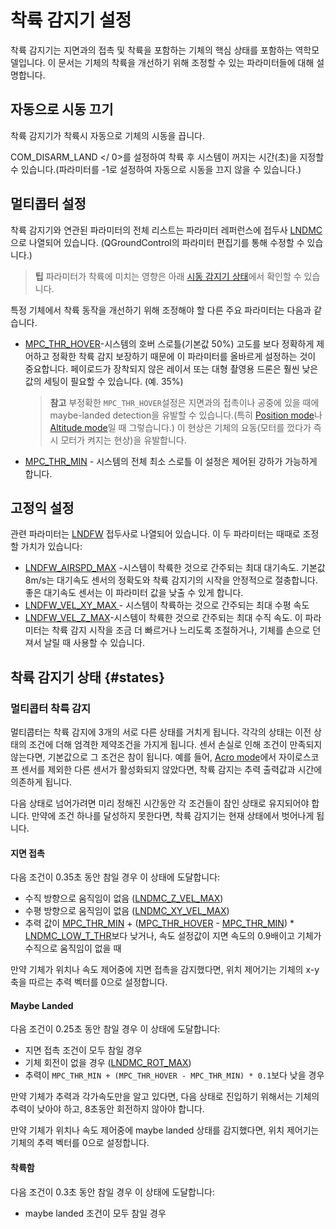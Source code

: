 # 착륙 감지기 설정

착륙 감지기는 지면과의 접촉 및 착륙을 포함하는 기체의 핵심 상태를 포함하는 역학모델입니다. 이 문서는 기체의 착륙을 개선하기 위해 조정할 수 있는 파라미터들에 대해 설명합니다.

## 자동으로 시동 끄기

착륙 감지기가 착륙시 자동으로 기체의 시동을 끕니다. 

 COM_DISARM_LAND </ 0>를 설정하여 착륙 후 시스템이 꺼지는 시간(초)을 지정할 수 있습니다.(파라미터를 -1로 설정하여 자동으로 시동을 끄지 않을 수 있습니다.) </p> 

## 멀티콥터 설정

착륙 감지기와 연관된 파라미터의 전체 리스트는 파라미터 레퍼런스에 접두사 [LNDMC](../advanced_config/parameter_reference.md#land-detector)으로 나열되어 있습니다. (QGroundControl의 파라미터 편집기를 통해 수정할 수 있습니다.)

> **팁** 파라미터가 착륙에 미치는 영향은 아래 [시동 감지기 상태](#states)에서 확인할 수 있습니다.

특정 기체에서 착륙 동작을 개선하기 위해 조정해야 할 다른 주요 파라미터는 다음과 같습니다.

- [MPC_THR_HOVER](../advanced_config/parameter_reference.md#MPC_THR_HOVER)-시스템의 호버 스로틀(기본값 50%) 고도를 보다 정확하게 제어하고 정확한 착륙 감지 보장하기 때문에 이 파라미터를 올바르게 설정하는 것이 중요합니다. 페이로드가 장착되지 않은 레이서 또는 대형 촬영용 드론은 훨씬 낮은 값의 세팅이 필요할 수 있습니다. (예. 35%)
    
    > **참고** 부정확한 `MPC_THR_HOVER`설정은 지면과의 접촉이나 공중에 있을 때에 maybe-landed detection을 유발할 수 있습니다.(특히 [Position mode](../flight_modes/position_mc.md)나 [Altitude mode](../flight_modes/altitude_mc.md)일 때 그렇습니다.) 이 현상은 기체의 요동(모터를 껐다가 즉시 모터가 켜지는 현상)을 유발합니다.

- [MPC_THR_MIN](../advanced_config/parameter_reference.md#MPC_THR_MIN) - 시스템의 전체 최소 스로틀 이 설정은 제어된 강하가 가능하게 합니다.

## 고정익 설정

관련 파라미터는 [LNDFW](../advanced_config/parameter_reference.md#land-detector) 접두사로 나열되어 있습니다. 이 두 파라미터는 때때로 조정할 가치가 있습니다:

- [LNDFW_AIRSPD_MAX](../advanced_config/parameter_reference.md#LNDFW_AIRSPD_MAX) -시스템이 착륙한 것으로 간주되는 최대 대기속도. 기본값 8m/s는 대기속도 센서의 정확도와 착륙 감지기의 시작을 안정적으로 절충합니다. 좋은 대기속도 센서는 이 파라미터 값을 낮출 수 있게 합니다.
- [LNDFW_VEL_XY_MAX ](../advanced_config/parameter_reference.md#LNDFW_VEL_XY_MAX) - 시스템이 착륙하는 것으로 간주되는 최대 수평 속도 
- [LNDFW_VEL_Z_MAX](../advanced_config/parameter_reference.md#LNDFW_VEL_XY_MAX)-시스템이 착륙한 것으로 간주되는 최대 수직 속도. 이 파라미터는 착륙 감지 시작을 조금 더 빠르거나 느리도록 조절하거나, 기체를 손으로 던져서 날릴 때 사용할 수 있습니다.

## 착륙 감지기 상태 {#states}

### 멀티콥터 착륙 감지

멀티콥터는 착륙 감지에 3개의 서로 다른 상태를 거치게 됩니다. 각각의 상태는 이전 상태의 조건에 더해 엄격한 제약조건을 가지게 됩니다. 센서 손실로 인해 조건이 만족되지 않는다면, 기본값으로 그 조건은 참이 됩니다. 예를 들어, [Acro mode](../flight_modes/acro_mc.md)에서 자이로스코프 센서를 제외한 다른 센서가 활성화되지 않았다면, 착륙 감지는 추력 출력값과 시간에 의존하게 됩니다.

다음 상태로 넘어가려면 미리 정해진 시간동안 각 조건들이 참인 상태로 유지되어야 합니다. 만약에 조건 하나를 달성하지 못한다면, 착륙 감지기는 현재 상태에서 벗어나게 됩니다.

#### 지면 접촉

다음 조건이 0.35초 동안 참일 경우 이 상태에 도달합니다:

- 수직 방향으로 움직임이 없음 ([LNDMC_Z_VEL_MAX](../advanced_config/parameter_reference.md#LNDMC_Z_VEL_MAX))
- 수평 방향으로 움직임이 없음 ([LNDMC_XY_VEL_MAX](../advanced_config/parameter_reference.md#LNDMC_XY_VEL_MAX))
- 추력 값이 [MPC_THR_MIN](../advanced_config/parameter_reference.md#MPC_THR_MIN) + ([MPC_THR_HOVER](../advanced_config/parameter_reference.md#MPC_THR_HOVER) - [MPC_THR_MIN](../advanced_config/parameter_reference.md#MPC_THR_MIN)) * [LNDMC_LOW_T_THR](../advanced_config/parameter_reference.md#LNDMC_LOW_T_THR)보다 낮거나, 속도 설정값이 지면 속도의 0.9배이고 기체가 수직으로 움직임이 없을 때

만약 기체가 위치나 속도 제어중에 지면 접촉을 감지했다면, 위치 제어기는 기체의 x-y 축을 따르는 추력 벡터를 0으로 설정합니다.

#### Maybe Landed

다음 조건이 0.25초 동안 참일 경우 이 상태에 도달합니다:

- 지면 접촉 조건이 모두 참일 경우
- 기체 회전이 없을 경우 ([LNDMC_ROT_MAX](../advanced_config/parameter_reference.md#LNDMC_ROT_MAX))
- 추력이 `MPC_THR_MIN + (MPC_THR_HOVER - MPC_THR_MIN) * 0.1`보다 낮을 경우

만약 기체가 추력과 각가속도만을 알고 있다면, 다음 상태로 진입하기 위해서는 기체의 추력이 낮아야 하고, 8초동안 회전하지 않아야 합니다.

만약 기체가 위치나 속도 제어중에 maybe landed 상태를 감지했다면, 위치 제어기는 기체의 추력 벡터를 0으로 설정합니다.

#### 착륙함

다음 조건이 0.3초 동안 참일 경우 이 상태에 도달합니다:

- maybe landed 조건이 모두 참일 경우